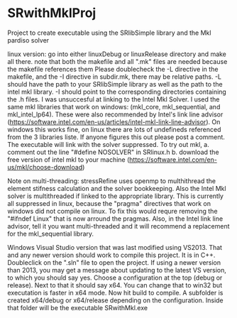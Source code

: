 # SRwithMklProj
 Project to create executable using the SRlibSimple library and the Mkl pardiso solver
 
 linux version:
 go into either linuxDebug or linuxRelease directory and make all there.
 note that both the makefile and all ".mk" files are needed because the makefile references them
 Please doublecheck the -L directive in the makefile, and the -I directive in subdir.mk, there may be relative paths.
 -L should have the path to your SRlibSimple library as well as the path to the intel mkl library.
 -I should point to the corresponding directories containing the .h files.
 I was unsuccesful at linking to the Intel Mkl Solver. I used the same mkl libraries that work on windows:
 (mkl_core, mkl_sequential, and mkl_intel_lp64). These were also recommended by Intel's link line advisor
 (https://software.intel.com/en-us/articles/intel-mkl-link-line-advisor). On windows this works fine, on linux there are lots of undefineds
 referenced from the 3 libraries liste.
 If anyone figures this out please post a comment.
 The executable will link with the solver suppressed.
 To try out mkl, 
 a. comment out the line "#define NOSOLVER" in SRlinux.h
 b. download the free version of intel mkl to your machine (https://software.intel.com/en-us/mkl/choose-download)
 
 Note on multi-threading: stressRefine uses openmp to multhithread the element stifness calculation and the solver bookkeeping.
 Also the Intel Mkl solver is multithreaded if linked to the appropriate library. This is currently all suppressed in linux,
 because the "pragma" directives that work on windows did not compile on linux. To fix this would requre removing the "#ifndef Linux" 
 that is now arround the pragmas. Also, in the Intel link line advisor, tell it you want multi-threaded and it will recommend a 
 replacement for the mkl_sequential library.
 

 Windows Visual Studio version that was last modified using VS2013. That and any newer version should work to compile this project.
 It is in C++. Doubleclick on the ".sln" file to open the project.
 If using a newer version than 2013, you may get a message about updating to the latest VS version, to which you should say yes.
 Choose a configuration at the top (debug or release). Next to that it should say x64. You can change that to win32 but executation
 is faster in x64 mode. Now hit build to compile. A subfolder is created x64/debug or x64/release depending on the configuration.
 Inside that folder will be the executable SRwithMkl.exe

